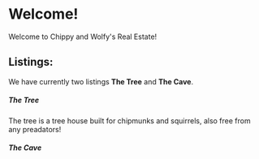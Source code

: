 Welcome!
==========

Welcome to Chippy and Wolfy's Real Estate!

## Listings:

We have currently two listings **The Tree** and **The Cave**.

##### The Tree
The tree is a tree house built for chipmunks and squirrels, also free from any preadators! 



##### The Cave




